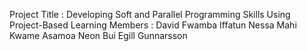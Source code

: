 Project Title : Developing Soft and Parallel Programming Skills Using Project-Based Learning
Members : David Fwamba
          Iffatun Nessa Mahi
          Kwame Asamoa
          Neon Bui
          Egill Gunnarsson

